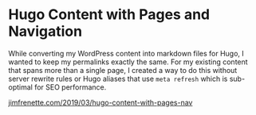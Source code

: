 # Hugo Content with Pages and Navigation

While converting my WordPress content into markdown files for Hugo, I wanted to keep my permalinks exactly the same. For my existing content that spans more than a single page, I created a way to do this without server rewrite rules or Hugo aliases that use `meta refresh` which is sub-optimal for SEO performance.

[jimfrenette.com/2019/03/hugo-content-with-pages-nav](https://jimfrenette.com/2019/03/hugo-content-with-pages-nav/)
